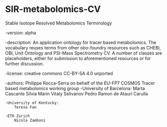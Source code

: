 # SIR-metabolomics-CV
Stable Isotope Resolved Metabolomics Terminology

-version: alpha

-description:
    An application ontology for tracer based metabolomics. The vocabulary reuses terms from other obo-foundry resources such as CHEBI, OBI, Unit Ontology and PSI-Mass Spectrometry CV. A number of classes are placeholders, either for submission to aforementioned resources or for further discussion.

-license:
    creative commons CC-BY-SA 4.0 unported

-authors:
    Philippe Rocca-Serra on behalf of the EU-FP7 COSMOS Tracer based metabolomics working group
    -University of Barcelona:
        Marta Cascante
        Silvia Marin
        Vitaly Selivanov
        Pedro Ramon de Atauri Carulla
    
    -University of Kentucky:
        Teresa Fan

    -ETH Zurich
        Nicola Zamboni


